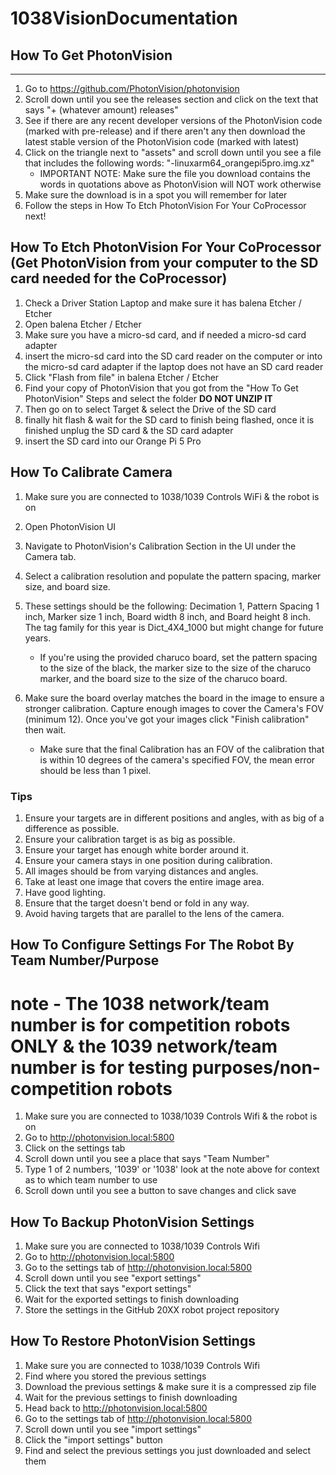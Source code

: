 
# 1038VisionDocumentation

## How To Get PhotonVision

  --------------------------

  1) Go to <https://github.com/PhotonVision/photonvision>
  2) Scroll down until you see the releases section and click on the text that says "+ (whatever amount) releases"
  3) See if there are any recent developer versions of the PhotonVision code (marked with pre-release) and if there aren't any then download the latest stable version of the PhotonVision code (marked with latest)
  4) Click on the triangle next to "assets" and scroll down until you see a file that includes the following words: "-linuxarm64_orangepi5pro.img.xz"
     - IMPORTANT NOTE: Make sure the file you download contains the words in quotations above as PhotonVision will NOT work otherwise
  6) Make sure the download is in a spot you will remember for later
  7) Follow the steps in How To Etch PhotonVision For Your CoProcessor next!

## How To Etch PhotonVision For Your CoProcessor (Get PhotonVision from your computer to the SD card needed for the CoProcessor)

  1) Check a Driver Station Laptop and make sure it has balena Etcher / Etcher
  2) Open balena Etcher / Etcher
  3) Make sure you have a micro-sd card, and if needed a micro-sd card adapter
  4) insert the micro-sd card into the SD card reader on the computer or into the micro-sd card adapter if the laptop does not have an SD card reader
  5) Click "Flash from file" in balena Etcher / Etcher
  6) Find your copy of PhotonVision that you got from the "How To Get PhotonVision" Steps and select the folder **DO NOT UNZIP IT**
  7) Then go on to select Target & select the Drive of the SD card
  8) finally hit flash & wait for the SD card to finish being flashed, once it is finished unplug the SD card & the SD card adapter
  9) insert the SD card into our Orange Pi 5 Pro

## How To Calibrate Camera

  1) Make sure you are connected to 1038/1039 Controls WiFi & the robot is on
  2) Open PhotonVision UI
  3) Navigate to PhotonVision's Calibration Section in the UI under the Camera tab.
  4) Select a calibration resolution and populate the pattern spacing, marker size, and board size.
  5) These settings should be the following: Decimation 1, Pattern Spacing 1 inch, Marker size 1 inch, Board width 8 inch, and Board height 8 inch. The tag family for this year is Dict_4X4_1000 but might change for future years. 

        - If you're using the provided charuco board, set the pattern spacing to the size of the black, the marker size to the size of the charuco marker, and the board size to the size of the charuco board.

  7) Make sure the board overlay matches the board in the image to ensure a stronger calibration. Capture enough images to cover the Camera's FOV (minimum 12). Once you've got your images click "Finish calibration" then wait.

        - Make sure that the final Calibration has an FOV of the calibration that is within 10 degrees of the camera's specified FOV, the mean error should be less than 1 pixel.

### Tips

  1) Ensure your targets are in different positions and angles, with as big of a difference as possible.
  2) Ensure your calibration target is as big as possible.
  3) Ensure your target has enough white border around it.
  4) Ensure your camera stays in one position during calibration.
  5) All images should be from varying distances and angles.
  6) Take at least one image that covers the entire image area.
  7) Have good lighting.
  8) Ensure that the target doesn't bend or fold in any way.
  9) Avoid having targets that are parallel to the lens of the camera.

## How To Configure Settings For The Robot By Team Number/Purpose

# note - The 1038 network/team number is for competition robots ONLY & the 1039 network/team number is for testing purposes/non-competition robots

  1) Make sure you are connected to 1038/1039 Controls Wifi & the robot is on
  2) Go to <http://photonvision.local:5800>
  3) Click on the settings tab
  4) Scroll down until you see a place that says "Team Number"
  5) Type 1 of 2 numbers, '1039' or '1038' look at the note above for context as to which team number to use
  6) Scroll down until you see a button to save changes and click save

## How To Backup PhotonVision Settings

  1) Make sure you are connected to 1038/1039 Controls Wifi
  2) Go to <http://photonvision.local:5800>
  3) Go to the settings tab of <http://photonvision.local:5800>
  4) Scroll down until you see "export settings"
  5) Click the text that says "export settings"
  6) Wait for the exported settings to finish downloading
  7) Store the settings in the GitHub 20XX robot project repository

## How To Restore PhotonVision Settings

  1) Make sure you are connected to 1038/1039 Controls Wifi
  2) Find where you stored the previous settings
  3) Download the previous settings & make sure it is a compressed zip file
  4) Wait for the previous settings to finish downloading
  5) Head back to <http://photonvision.local:5800>
  6) Go to the settings tab of <http://photonvision.local:5800>
  7) Scroll down until you see "import settings"
  8) Click the "import settings" button
  9) Find and select the previous settings you just downloaded and select them
